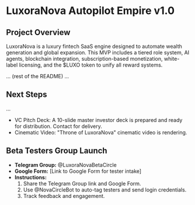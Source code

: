 # LuxoraNova Autopilot Empire v1.0

## Project Overview
LuxoraNova is a luxury fintech SaaS engine designed to automate wealth generation and global expansion. This MVP includes a tiered role system, AI agents, blockchain integration, subscription-based monetization, white-label licensing, and the $LUXO token to unify all reward systems.

... (rest of the README) ...

## Next Steps
...
- VC Pitch Deck: A 10-slide master investor deck is prepared and ready for distribution. Contact for delivery.
- Cinematic Video: "Throne of LuxoraNova" cinematic video is rendering.

## Beta Testers Group Launch
- **Telegram Group:** @LuxoraNovaBetaCircle
- **Google Form:** [Link to Google Form for tester intake]
- **Instructions:**
  1. Share the Telegram Group link and Google Form.
  2. Use @NovaCircleBot to auto-tag testers and send login credentials.
  3. Track feedback and engagement.
